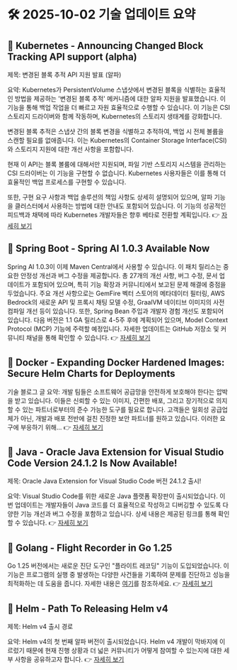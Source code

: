 # 🛠️ 2025-10-02 기술 업데이트 요약

## 🔹 Kubernetes - Announcing Changed Block Tracking API support (alpha)
제목: 변경된 블록 추적 API 지원 발표 (알파)

요약: Kubernetes가 PersistentVolume 스냅샷에서 변경된 블록을 식별하는 효율적인 방법을 제공하는 '변경된 블록 추적' 메커니즘에 대한 알파 지원을 발표했습니다. 이 기능을 통해 백업 작업을 더 빠르고 자원 효율적으로 수행할 수 있습니다. 이 기능은 CSI 스토리지 드라이버와 함께 작동하며, Kubernetes의 스토리지 생태계를 강화합니다. 

변경된 블록 추적은 스냅샷 간의 블록 변경을 식별하고 추적하여, 백업 시 전체 볼륨을 스캔할 필요를 없애줍니다. 이는 Kubernetes의 Container Storage Interface(CSI)와 스토리지 지원에 대한 개선 사항을 포함합니다. 

현재 이 API는 블록 볼륨에 대해서만 지원되며, 파일 기반 스토리지 시스템을 관리하는 CSI 드라이버는 이 기능을 구현할 수 없습니다. Kubernetes 사용자들은 이를 통해 더 효율적인 백업 프로세스를 구현할 수 있습니다. 

또한, 구현 요구 사항과 백업 솔루션의 책임 사항도 상세히 설명되어 있으며, 알파 기능을 클러스터에서 사용하는 방법에 대한 안내도 포함되어 있습니다. 이 기능의 성공적인 피드백과 채택에 따라 Kubernetes 개발자들은 향후 베타로 전환할 계획입니다.
👉 [자세히 보기](https://kubernetes.io/blog/2025/09/25/csi-changed-block-tracking/)

## 🔹 Spring Boot - Spring AI 1.0.3 Available Now
Spring AI 1.0.3이 이제 Maven Central에서 사용할 수 있습니다. 이 패치 릴리스는 중요한 안정성 개선과 버그 수정을 제공합니다. 총 27개의 개선 사항, 버그 수정, 문서 업데이트가 포함되어 있으며, 특히 기능 확장과 커뮤니티에서 보고된 문제 해결에 중점을 두었습니다. 주요 개선 사항으로는 GemFire 벡터 스토어의 메타데이터 필터링, AWS Bedrock의 새로운 API 및 프록시 채팅 모델 수정, GraalVM 네이티브 이미지의 사전 컴파일 개선 등이 있습니다. 또한, Spring Bean 주입과 개발자 경험 개선도 포함되어 있습니다. 다음 버전은 1.1 GA 릴리스로 4-5주 후에 계획되어 있으며, Model Context Protocol (MCP) 기능에 주력할 예정입니다. 자세한 업데이트는 GitHub 저장소 및 커뮤니티 채널을 통해 확인할 수 있습니다.
👉 [자세히 보기](https://spring.io/blog/2025/10/01/spring-ai-1-0-3-available-now)

## 🔹 Docker - Expanding Docker Hardened Images: Secure Helm Charts for Deployments
기술 블로그 글 요약: 개발 팀들은 소프트웨어 공급망을 안전하게 보호해야 한다는 압박을 받고 있습니다. 이들은 신뢰할 수 있는 이미지, 간편한 배포, 그리고 장기적으로 의지할 수 있는 파트너로부터의 준수 가능한 도구를 필요로 합니다. 고객들은 일회성 공급업체가 아닌, 개발과 배포 전반에 걸친 진정한 보안 파트너를 원하고 있습니다. 이러한 요구에 부응하기 위해...
👉 [자세히 보기](https://www.docker.com/blog/docker-hardened-images-helm-charts-beta/)

## 🔹 Java - Oracle Java Extension for Visual Studio Code Version 24.1.2 Is Now Available!
제목: Oracle Java Extension for Visual Studio Code 버전 24.1.2 출시!

요약: Visual Studio Code를 위한 새로운 Java 플랫폼 확장판이 출시되었습니다. 이번 업데이트는 개발자들이 Java 코드를 더 효율적으로 작성하고 디버깅할 수 있도록 다양한 기능 개선과 버그 수정을 포함하고 있습니다. 상세 내용은 제공된 링크를 통해 확인할 수 있습니다.
👉 [자세히 보기](https://inside.java/2025/10/01/java-vscode-extension-update/)

## 🔹 Golang - Flight Recorder in Go 1.25
Go 1.25 버전에서는 새로운 진단 도구인 "플라이트 레코딩" 기능이 도입되었습니다. 이 기능은 프로그램의 실행 중 발생하는 다양한 사건들을 기록하여 문제를 진단하고 성능을 최적화하는 데 도움을 줍니다. 자세한 내용은 [여기](https://go.dev/blog/flight-recorder)를 참조하세요.
👉 [자세히 보기](https://go.dev/blog/flight-recorder)

## 🔹 Helm - Path To Releasing Helm v4
제목: Helm v4 출시 경로

요약: Helm v4의 첫 번째 알파 버전이 출시되었습니다. Helm v4 개발이 막바지에 이르렀기 때문에 현재 진행 상황과 더 넓은 커뮤니티가 어떻게 참여할 수 있는지에 대한 세부 사항을 공유하고자 합니다.
👉 [자세히 보기](https://helm.sh/blog/path-to-helm-v4/)

